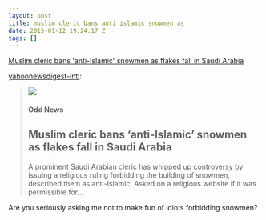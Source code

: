 ```yaml
---
layout: post
title: muslim cleric bans anti islamic snowmen as
date: 2015-01-12 19:24:17 Z
tags: []
---
```

[Muslim cleric bans 'anti-Islamic' snowmen as flakes fall in Saudi Arabia](http://yahoonewsdigest-intl.tumblr.com/post/107890659982/muslim-cleric-bans-anti-islamic-snowmen-as)

[yahoonewsdigest-intl](http://yahoonewsdigest-intl.tumblr.com/post/107890659982/muslim-cleric-bans-anti-islamic-snowmen-as):

> ![](http://msearch.zenfs.com/atomed/3785e5da-9a5c-11e4-bfad-6c3be5be5218.jfif)
> 
> #### Odd News
> 
> Muslim cleric bans ‘anti-Islamic’ snowmen as flakes fall in Saudi Arabia
> ------------------------------------------------------------------------
> 
> A prominent Saudi Arabian cleric has whipped up controversy by issuing a religious ruling forbidding the building of snowmen, described them as anti-Islamic. Asked on a religious website if it was permissible for…

Are you seriously asking me not to make fun of idiots forbidding snowmen?
